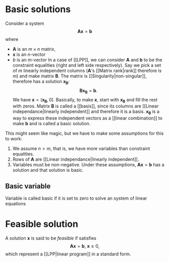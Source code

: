 # Basic solutions
Consider a system
$$
\textbf{A}\textbf{x}=\textbf{b}
$$
where
- $\textbf{A}$ is an $m\times n$ matrix, 
- $\textbf{x}$ is an $n$-vector
- $b$ is an $m$-vector
In a case of [[LPP]], we can consider $\textbf{A}$ and $\textbf{b}$ to be the constraint equalities (right and left side respectively). Say we pick a set of $m$ linearly independent columns ($\textbf{A}$'s [[Matrix rank|rank]] therefore is $m$) and make matrix $\textbf{B}$. The matrix is [[Singularity|non-singular]], therefore has a solution $\textbf{x}_{\textbf{B}}$:
$$
\textbf{B}\textbf{x}_{\textbf{B}}=\textbf{b}.
$$
We have $\textbf{x}=(\textbf{x}_{\textbf{B}},0)$. Basically, to make $\textbf{x}$, start with $\textbf{x}_{\textbf{B}}$ and fill the rest with zeros. Matrix $\textbf{B}$ is called a [[basis]], since its columns are [[Linear independance|linearly independent]] and therefore it is 
a basis. $\textbf{x}_{\textbf{B}}$ is a way to express these independent vectors as a [[linear combination]] to make $\textbf{b}$ and is called a basic solution. 


This might seem like magic, but we have to make some assumptions for this to work:
1. We assume $n>m$, that is, we have more variables than constraint equalities. 
2. Rows of $\textbf{A}$ are [[Linear independance|linearly independent]].
3. Variables must be non-negative.
Under these assumptions, $\textbf{A}\textbf{x}=\textbf{b}$ has a solution and that solution is basic.
## Basic variable
Variable is called basic if it is set to zero to solve an system of linear equations
# Feasible solution
A solution $\textbf{x}$ is said to be *feasible* if satisfies
$$
\textbf{A}\textbf{x}=\textbf{b},\ \textbf{x}\geq 0,
$$
which represent a [[LPP|linear program]] in a standard form.